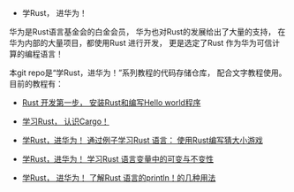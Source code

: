 - 学Rust， 进华为！

华为是Rust语言基金会的白金会员， 华为也对Rust的发展给出了大量的支持， 在华为内部的大量项目，都使用Rust 进行开发， 更是选定了Rust 作为华为可信计算的编程语言！ 

本git repo是“学Rust，进华为！”系列教程的代码存储仓库， 配合文字教程使用。
目前的教程有：

- [Rust 开发第一步， 安装Rust和编写Hello world程序](https://www.toutiao.com/article/7320625660223865379/)

- [学习Rust， 认识Cargo！](https://www.toutiao.com/article/7321361123062940200/)

- [学Rust，进华为！ 通过例子学习Rust 语言： 使用Rust编写猜大小游戏](https://www.toutiao.com/article/7325059918636335650/)

- [学Rust，进华为！ 学习Rust 语言变量中的可变与不变性](https://www.toutiao.com/article/7327688162237497866/)

- [学Rust， 进华为！ 了解Rust 语言的println！的几种用法](https://www.toutiao.com/article/7335423820196692492/)